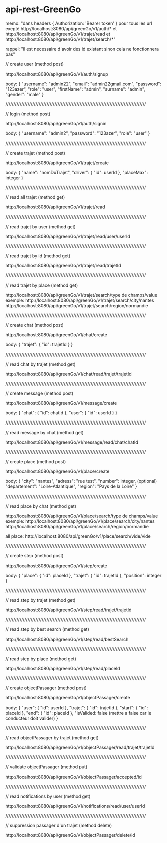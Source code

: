 # api-rest-GreenGo

memo: "dans headers { Authorization: 'Bearer token' }
pour tous les url exepté http://localhost:8080/api/greenGo/v1/auth/* et http://localhost:8080/api/greenGo/v1/trajet/read et http://localhost:8080/api/greenGo/v1/trajet/search/*"

rappel: "il est necessaire d'avoir des id existant sinon cela ne fonctionnera pas"

// create user (method post)

http://localhost:8080/api/greenGo/v1/auth/signup

body:
{
"username": "admin22",
"email": "admin22gmail.com",
"password": "123azer",
"role": "user",
"firstName": "admin",
"surname": "admin",
"gender": "male"
}

/////////////////////////////////////////////////////////////////////////////////////////

// login (method post)

http://localhost:8080/api/greenGo/v1/auth/signin

body:
{
"username": "admin2",
"password": "123azer",
"role": "user"
}

/////////////////////////////////////////////////////////////////////////////////////////

// create trajet (method post)

http://localhost:8080/api/greenGo/v1/trajet/create

body:
{
"name": "nomDuTrajet",
"driver": { "id": userId },
"placeMax": integer
}

/////////////////////////////////////////////////////////////////////////////////////////

// read all trajet (method get)

http://localhost:8080/api/greenGo/v1/trajet/read

/////////////////////////////////////////////////////////////////////////////////////////

// read trajet by user (method get)

http://localhost:8080/api/greenGo/v1/trajet/read/user/userId

/////////////////////////////////////////////////////////////////////////////////////////

// read trajet by id (method get)

http://localhost:8080/api/greenGo/v1/trajet/read/trajetId

/////////////////////////////////////////////////////////////////////////////////////////

// read trajet by place (method get)

http://localhost:8080/api/greenGo/v1/trajet/search/type de champs/value
exemple:
http://localhost:8080/api/greenGo/v1/trajet/search/city/nantes
http://localhost:8080/api/greenGo/v1/trajet/search/region/normandie

/////////////////////////////////////////////////////////////////////////////////////////

// create chat (method post)

http://localhost:8080/api/greenGo/v1/chat/create

body:
{
"trajet": { "id": trajetId }
}

/////////////////////////////////////////////////////////////////////////////////////////

// read chat by trajet (method get)

http://localhost:8080/api/greenGo/v1/chat/read/trajet/trajetId

/////////////////////////////////////////////////////////////////////////////////////////

// create message (method post)

http://localhost:8080/api/greenGo/v1/message/create

body:
{
"chat": { "id": chatId },
"user": { "id": userId }
}

/////////////////////////////////////////////////////////////////////////////////////////

// read message by chat (method get)

http://localhost:8080/api/greenGo/v1/message/read/chat/chatId

/////////////////////////////////////////////////////////////////////////////////////////

// create place (method post)

http://localhost:8080/api/greenGo/v1/place/create

body:
{
"city": "nantes",
"adress": "rue  test",
"number": integer, (optional)
"departement": "Loire-Atlantique",
"region": "Pays de la Loire"
}

/////////////////////////////////////////////////////////////////////////////////////////

// read place by chat (method get)

http://localhost:8080/api/greenGo/v1/place/search/type de champs/value
exemple:
http://localhost:8080/api/greenGo/v1/place/search/city/nantes
http://localhost:8080/api/greenGo/v1/place/search/region/normandie

all place:
http://localhost:8080/api/greenGo/v1/place/search/vide/vide


/////////////////////////////////////////////////////////////////////////////////////////

// create step (method post)

http://localhost:8080/api/greenGo/v1/step/create

body:
{
"place": { "id": placeId },
"trajet": { "id": trajetId },
"position": integer
}

/////////////////////////////////////////////////////////////////////////////////////////

// read step by trajet (method get)

http://localhost:8080/api/greenGo/v1/step/read/trajet/trajetId

/////////////////////////////////////////////////////////////////////////////////////////

// read step by best search (method get)

http://localhost:8080/api/greenGo/v1/step/read/bestSearch

/////////////////////////////////////////////////////////////////////////////////////////

// read step by place (method get)

http://localhost:8080/api/greenGo/v1/step/read/placeId

/////////////////////////////////////////////////////////////////////////////////////////

// create objectPassager (method post)

http://localhost:8080/api/greenGo/v1/objectPassager/create

body:
{
"user": { "id": userId },
"trajet": { "id": trajetId },
"start": { "id": placeId },
"end": { "id": placeId },
"isValided: false (mettre a false car le conducteur doit valider)
}

/////////////////////////////////////////////////////////////////////////////////////////

// read objectPassager by trajet (method get)

http://localhost:8080/api/greenGo/v1/objectPassager/read/trajet/trajetId

/////////////////////////////////////////////////////////////////////////////////////////

// validate objectPassager (method put)

http://localhost:8080/api/greenGo/v1/objectPassager/accepted/id

/////////////////////////////////////////////////////////////////////////////////////////

// read notifications by user (method get)

http://localhost:8080/api/greenGo/v1/notifications/read/user/userId

/////////////////////////////////////////////////////////////////////////////////////////

// suppression passager d'un trajet (method delete)

http://localhost:8080/api/greenGo/v1/objectPassager/delete/id
